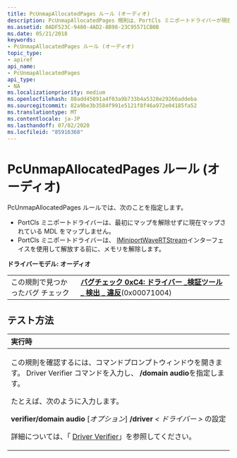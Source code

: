```yaml
---
title: PcUnmapAllocatedPages ルール (オーディオ)
description: PcUnmapAllocatedPages 規則は、PortCls ミニポートドライバーが現在マップされている MDL を最初にマップ解除せずにマップしないことを指定します。PortCls ミニポートドライバーは、IMiniportWaveRTStream インターフェイスを使用して解放する前に、メモリを解除します。
ms.assetid: 0ADF523C-9480-4AD2-8B98-23C95571CB0B
ms.date: 05/21/2018
keywords:
- PcUnmapAllocatedPages ルール (オーディオ)
topic_type:
- apiref
api_name:
- PcUnmapAllocatedPages
api_type:
- NA
ms.localizationpriority: medium
ms.openlocfilehash: 88add45091a4f03a9b733b4a5328e29266addeba
ms.sourcegitcommit: 82a9be3b3584f991e5121f8f46a972e04185fa52
ms.translationtype: MT
ms.contentlocale: ja-JP
ms.lasthandoff: 07/02/2020
ms.locfileid: "85916368"
---
```

# <a name="pcunmapallocatedpages-rule-audio"></a>PcUnmapAllocatedPages ルール (オーディオ)


PcUnmapAllocatedPages ルールでは、次のことを指定します。

-   PortCls ミニポートドライバーは、最初にマップを解除せずに現在マップされている MDL をマップしません。
-   PortCls ミニポートドライバーは、 [IMiniportWaveRTStream](https://docs.microsoft.com/windows-hardware/drivers/ddi/portcls/nn-portcls-iminiportwavertstream)インターフェイスを使用して解放する前に、メモリを解除します。

**ドライバーモデル: オーディオ**

|                                   |                                                                                                                                       |
|-----------------------------------|---------------------------------------------------------------------------------------------------------------------------------------|
| この規則で見つかったバグ チェック | [**バグチェック 0xC4: ドライバー \_検証ツール \_ 検出 \_ 違反**](https://docs.microsoft.com/windows-hardware/drivers/debugger/bug-check-0xc4--driver-verifier-detected-violation)(0x00071004) |

<a name="how-to-test"></a>テスト方法
-----------

<table>
<colgroup>
<col width="100%" />
</colgroup>
<thead>
<tr class="header">
<th align="left">実行時</th>
</tr>
</thead>
<tbody>
<tr class="odd">
<td align="left"><p>この規則を確認するには、コマンドプロンプトウィンドウを開きます。 Driver Verifier コマンドを入力し、 <strong>/domain audio</strong>を指定します。</p>
<p>たとえば、次のように入力します。</p>
<p><strong>verifier/domain audio</strong> [<em>オプション</em>] <strong>/driver</strong> <em> &lt; ドライバー &gt; </em>の設定</p>
<p>詳細については、「 <a href="https://docs.microsoft.com/windows-hardware/drivers/devtest/driver-verifier" data-raw-source="[Driver Verifier](https://docs.microsoft.com/windows-hardware/drivers/devtest/driver-verifier)">Driver Verifier</a>」を参照してください。</p></td>
</tr>
</tbody>
</table>

 

 

 





